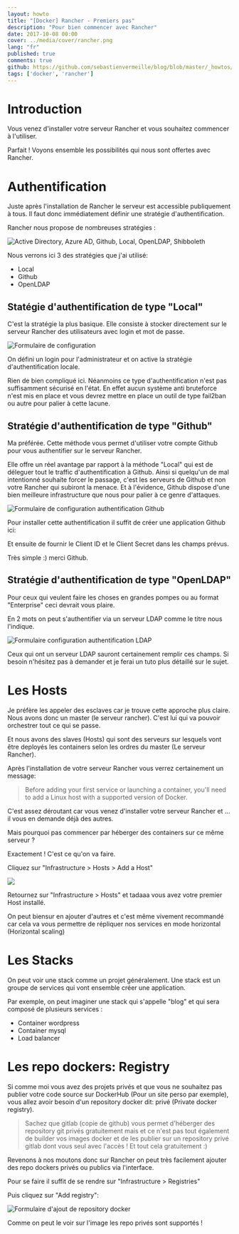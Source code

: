 ```yaml
---
layout: howto
title: "[Docker] Rancher - Premiers pas"
description: "Pour bien commencer avec Rancher"
date: 2017-10-08 00:00
cover: ../media/cover/rancher.png
lang: "fr"
published: true
comments: true
github: https://github.com/sebastienvermeille/blog/blob/master/_howtos/2017-10-08-Rancher-premiers-pas.md
tags: ['docker', 'rancher']
---
```


# Introduction

Vous venez d'installer votre serveur Rancher et vous souhaitez commencer à l'utiliser.

Parfait ! Voyons ensemble les possibilités qui nous sont offertes avec Rancher.

# Authentification

Juste après l'installation de Rancher le serveur est accessible publiquement à tous. Il faut donc immédiatement
 définir une stratégie d'authentification.

Rancher nous propose de nombreuses stratégies :

![Active Directory, Azure AD, Github, Local, OpenLDAP, Shibboleth](/media/howto/rancher-auth-strategies.png)

Nous verrons ici 3 des stratégies que j'ai utilisé:

* Local
* Github
* OpenLDAP

## Statégie d'authentification de type "Local"

C'est la stratégie la plus basique. Elle consiste à stocker directement sur le serveur
Rancher des utilisateurs avec login et mot de passe.

![Formulaire de configuration](/media/howto/rancher-local-auth.png)

On défini un login pour l'administrateur et on active la stratégie d'authentification locale.

Rien de bien compliqué ici. Néanmoins ce type d'authentification n'est pas
suffisamment sécurisé en l'état. En effet aucun système anti bruteforce n'est mis en place et vous
devrez mettre en place un outil de type fail2ban ou autre pour palier à cette lacune.

## Stratégie d'authentification de type "Github"

Ma préférée. Cette méthode vous permet d'utiliser votre compte Github pour vous authentifier sur le
serveur Rancher.

Elle offre un réel avantage par rapport à la méthode "Local" qui est de déleguer tout le traffic
 d'authentification à Github. Ainsi si quelqu'un de mal intentionné souhaite forcer le passage, c'est
 les serveurs de Github et non votre Rancher qui subiront la menace. Et à l'évidence, Github dispose d'une
 bien meilleure infrastructure que nous pour palier à ce genre d'attaques.

![Formulaire de configuration authentification Github](/media/howto/rancher-github-auth.png)

Pour installer cette authentification il suffit de créer une application Github ici:


Et ensuite de fournir le Client ID et le Client Secret dans les champs prévus.

Très simple :) merci Github.

## Stratégie d'authentification de type "OpenLDAP"

Pour ceux qui veulent faire les choses en grandes pompes ou au format "Enterprise" ceci devrait
vous plaire.

En 2 mots on peut s'authentifier via un serveur LDAP comme le titre nous l'indique.

![Formulaire configuration authentification LDAP](/media/howto/rancher-ldap-auth.png)

Ceux qui ont un serveur LDAP sauront certainement remplir ces champs. Si besoin n'hésitez pas à demander
et je ferai un tuto plus détaillé sur le sujet.

# Les Hosts

Je préfère les appeler des esclaves car je trouve cette approche plus claire. Nous avons donc un master (le serveur rancher).
C'est lui qui va pouvoir orchestrer tout ce qui se passe.

Et nous avons des slaves (Hosts) qui sont des serveurs sur lesquels vont être deployés les containers selon les ordres du master (Le serveur Rancher).

Après l'installation de votre serveur Rancher vous verrez certainement un message:

> Before adding your first service or launching a container, you'll need to add a Linux host with a supported version of Docker.

C'est assez déroutant car vous venez d'installer votre serveur Rancher et ... il vous en demande déjà des autres.

Mais pourquoi pas commencer par héberger des containers sur ce même serveur ?

Exactement ! C'est ce qu'on va faire.

Cliquez sur "Infrastructure > Hosts > Add a Host"

![](/media/howto/rancher-add-master-as-host.png)

Retournez sur "Infrastructure > Hosts" et tadaaa vous avez votre premier Host installé.

On peut biensur en ajouter d'autres et c'est même vivement recommandé car cela va vous permettre de répliquer nos services
en mode horizontal (Horizontal scaling)

# Les Stacks

On peut voir une stack comme un projet généralement.
Une stack est un groupe de services qui vont ensemble créer une application.

Par exemple, on peut imaginer une stack qui s'appelle "blog" et qui sera composé de plusieurs
services :

* Container wordpress
* Container mysql
* Load balancer

# Les repo dockers: Registry

Si comme moi vous avez des projets privés et que vous ne souhaitez pas publier votre code source sur DockerHub (Pour
un site perso par exemple), vous allez avoir besoin d'un repository docker dit: privé (Private docker registry).

> Sachez que gitlab (copie de github) vous permet d'héberger des repository git privés gratuitement mais et ce n'est pas tout
également de builder vos images docker et de les publier sur un repository privé gitlab dont vous seul avec l'accès ! Et tout
cela gratuitement :)

Revenons à nos moutons donc sur Rancher on peut très facilement ajouter des repo dockers privés ou publics via l'interface.

Pour se faire il suffit de se rendre sur "Infrastructure > Registries"

Puis cliquez sur "Add registry":

![Formulaire d'ajout de repository docker](/media/howto/rancher-add-registry.png)

Comme on peut le voir sur l'image les repo privés sont supportés !